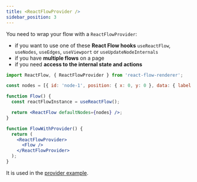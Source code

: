 ```yaml
---
title: <ReactFlowProvider />
sidebar_position: 3
---
```


You need to wrap your flow with a `ReactFlowProvider`:

- if you want to use one of these **React Flow hooks** `useReactFlow`, `useNodes`, `useEdges`, `useViewport` or `useUpdateNodeInternals`
- if you have **multiple flows** on a page
- if you need **access to the internal state and actions**

```jsx
import ReactFlow, { ReactFlowProvider } from 'react-flow-renderer';

const nodes = [{ id: 'node-1', position: { x: 0, y: 0 }, data: { label: 'node 1' } }];

function Flow() {
  const reactFlowInstance = useReactFlow();

  return <ReactFlow defaultNodes={nodes} />;
}

function FlowWithProvider() {
  return (
    <ReactFlowProvider>
      <Flow />
    </ReactFlowProvider>
  );
}
```

It is used in the [provider example](/docs/examples/provider/).
